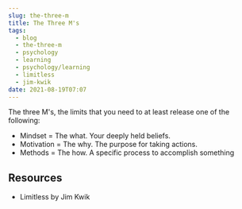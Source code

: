 ```yaml
---
slug: the-three-m
title: The Three M's
tags:
  - blog
  - the-three-m
  - psychology
  - learning
  - psychology/learning
  - limitless
  - jim-kwik
date: 2021-08-19T07:07
---
```



The three M's, the limits that you need to at least release one of the
following:

- Mindset     = The what. Your deeply held beliefs.
- Motivation  = The why. The purpose for taking actions.
- Methods     = The how. A specific process to accomplish something

## Resources

- Limitless by Jim Kwik

